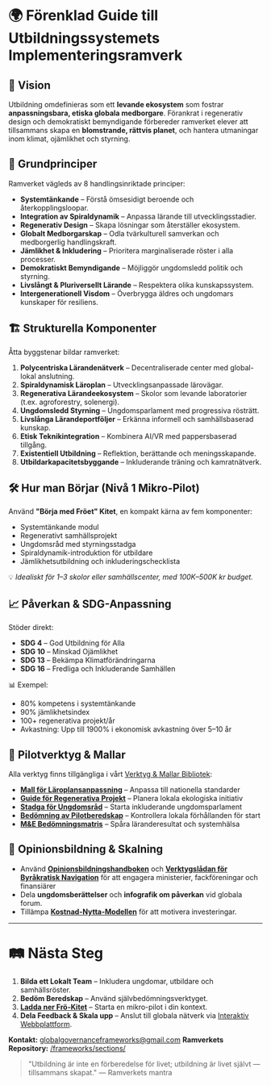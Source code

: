 # 🌍 **Förenklad Guide till Utbildningssystemets Implementeringsramverk**

## 🔭 Vision

Utbildning omdefinieras som ett **levande ekosystem** som fostrar **anpassningsbara, etiska globala medborgare**. Förankrat i regenerativ design och demokratiskt bemyndigande förbereder ramverket elever att tillsammans skapa en **blomstrande, rättvis planet**, och hantera utmaningar inom klimat, ojämlikhet och styrning.

## 🧭 Grundprinciper

Ramverket vägleds av 8 handlingsinriktade principer:

* **Systemtänkande** – Förstå ömsesidigt beroende och återkopplingsloopar.
* **Integration av Spiraldynamik** – Anpassa lärande till utvecklingsstadier.
* **Regenerativ Design** – Skapa lösningar som återställer ekosystem.
* **Globalt Medborgarskap** – Odla tvärkulturell samverkan och medborgerlig handlingskraft.
* **Jämlikhet & Inkludering** – Prioritera marginaliserade röster i alla processer.
* **Demokratiskt Bemyndigande** – Möjliggör ungdomsledd politik och styrning.
* **Livslångt & Pluriversellt Lärande** – Respektera olika kunskapssystem.
* **Intergenerationell Visdom** – Överbrygga äldres och ungdomars kunskaper för resiliens.

## 🏗️ Strukturella Komponenter

Åtta byggstenar bildar ramverket:

1. **Polycentriska Lärandenätverk** – Decentraliserade center med global-lokal anslutning.
2. **Spiraldynamisk Läroplan** – Utvecklingsanpassade lärovägar.
3. **Regenerativa Lärandeekosystem** – Skolor som levande laboratorier (t.ex. agroforestry, solenergi).
4. **Ungdomsledd Styrning** – Ungdomsparlament med progressiva rösträtt.
5. **Livslånga Lärandeportföljer** – Erkänna informell och samhällsbaserad kunskap.
6. **Etisk Teknikintegration** – Kombinera AI/VR med pappersbaserad tillgång.
7. **Existentiell Utbildning** – Reflektion, berättande och meningsskapande.
8. **Utbildarkapacitetsbyggande** – Inkluderande träning och kamratnätverk.

## 🛠️ Hur man Börjar (Nivå 1 Mikro-Pilot)

Använd **"Börja med Fröet" Kitet**, en kompakt kärna av fem komponenter:

* Systemtänkande modul
* Regenerativt samhällsprojekt
* Ungdomsråd med styrningsstadga
* Spiraldynamik-introduktion för utbildare
* Jämlikhetsutbildning och inkluderingschecklista

💡 *Idealiskt för 1–3 skolor eller samhällscenter, med 100K–500K kr budget.*

## 📈 Påverkan & SDG-Anpassning

Stöder direkt:

* **SDG 4** – God Utbildning för Alla
* **SDG 10** – Minskad Ojämlikhet
* **SDG 13** – Bekämpa Klimatförändringarna
* **SDG 16** – Fredliga och Inkluderande Samhällen

📊 Exempel:

* 80% kompetens i systemtänkande
* 90% jämlikhetsindex
* 100+ regenerativa projekt/år
* Avkastning: Upp till 1900% i ekonomisk avkastning över 5–10 år

## 🧪 Pilotverktyg & Mallar

Alla verktyg finns tillgängliga i vårt [Verktyg & Mallar Bibliotek](/frameworks/tools/):

* **[Mall för Läroplansanpassning](/frameworks/tools/curriculum-mapping.pdf)** – Anpassa till nationella standarder
* **[Guide för Regenerativa Projekt](/frameworks/tools/regenerative-project.pdf)** – Planera lokala ekologiska initiativ
* **[Stadga för Ungdomsråd](/frameworks/tools/youth-council.pdf)** – Starta inkluderande ungdomsparlament
* **[Bedömning av Pilotberedskap](/frameworks/tools/pilot-readiness.pdf)** – Kontrollera lokala förhållanden för start
* **[M&E Bedömningsmatris](/frameworks/tools/mne-rubric.pdf)** – Spåra läranderesultat och systemhälsa

## 📣 Opinionsbildning & Skalning

* Använd **[Opinionsbildningshandboken](/frameworks/tools/advocacy-playbook.pdf)** och **[Verktygslådan för Byråkratisk Navigation](/frameworks/tools/bureaucratic-toolkit.pdf)** för att engagera ministerier, fackföreningar och finansiärer
* Dela **ungdomsberättelser** och **infografik om påverkan** vid globala forum.
* Tillämpa **[Kostnad-Nytta-Modellen](/frameworks/tools/cost-benefit.pdf)** för att motivera investeringar.

---

# 🛤️ Nästa Steg

1. **Bilda ett Lokalt Team** – Inkludera ungdomar, utbildare och samhällsröster.
2. **Bedöm Beredskap** – Använd självbedömningsverktyget.
3. **[Ladda ner Frö-Kitet](/frameworks/tools/seed-kit.zip)** – Starta en mikro-pilot i din kontext.
4. **Dela Feedback & Skala upp** – Anslut till globala nätverk via [Interaktiv Webbplattform](/platform/).

**Kontakt:** [globalgovernanceframeworks@gmail.com](mailto:globalgovernanceframeworks@gmail.com)
**Ramverkets Repository:** [/frameworks/sections/](/frameworks/sections/)

> "Utbildning är inte en förberedelse för livet; utbildning är livet självt — tillsammans skapat."
> — Ramverkets mantra
